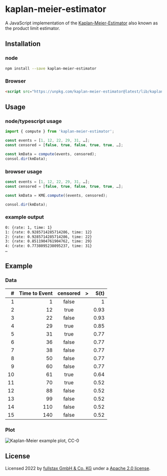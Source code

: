 # kaplan-meier-estimator

A JavaScript implementation of the [Kaplan-Meier-Estimator](https://en.wikipedia.org/wiki/Kaplan%E2%80%93Meier_estimator) also known as the product limit estimator.

## Installation

### node

```sh
npm install --save kaplan-meier-estimator
```

### Browser

```html
<script src="https://unpkg.com/kaplan-meier-estimator@latest/lib/kaplan-meier-estimator.iife.js">
```

## Usage

### node/typescript usage

```ts
import { compute } from 'kaplan-meier-estimator';

const events = [1, 12, 22, 29, 31, …];
const censored = [false, true, false, true, true, …];

const kmData = compute(events, censored);
consol.dir(kmData);
```

### browser usage

```javascript
const events = [1, 12, 22, 29, 31, …];
const censored = [false, true, false, true, true, …];

const kmData = KME.compute((events, censored);

consol.dir(kmData);
```

### example output

```sh
0: {rate: 1, time: 1}
1: {rate: 0.9285714285714286, time: 12}
2: {rate: 0.9285714285714286, time: 22}
3: {rate: 0.8511904761904762, time: 29}
4: {rate: 0.7738095238095237, time: 31}
…
```

## Example

### Data

|   # | Time to Event | censored | >   | S(t) |
| --: | ------------: | :------: | --- | ---: |
|   1 |             1 |  false   |     |    1 |
|   2 |            12 |   true   |     | 0.93 |
|   3 |            22 |  false   |     | 0.93 |
|   4 |            29 |   true   |     | 0.85 |
|   5 |            31 |   true   |     | 0.77 |
|   6 |            36 |  false   |     | 0.77 |
|   7 |            38 |  false   |     | 0.77 |
|   8 |            50 |  false   |     | 0.77 |
|   9 |            60 |  false   |     | 0.77 |
|  10 |            61 |   true   |     | 0.64 |
|  11 |            70 |   true   |     | 0.52 |
|  12 |            88 |  false   |     | 0.52 |
|  13 |            99 |  false   |     | 0.52 |
|  14 |           110 |  false   |     | 0.52 |
|  15 |           140 |  false   |     | 0.52 |

### Plot

![Kaplan-Meier example plot, CC-0](https://upload.wikimedia.org/wikipedia/commons/f/f9/Kaplan-Meier-sample-plot.svg)

## License

Licensed 2022 by [fullstax GmbH & Co. KG](https://www.fullstax.de) under a [Apache 2.0 license](./LICENSE).
